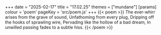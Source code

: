 +++
date = "2025-02-17"
title = "17.02.25"
themes = ["mundane"]
[params]
  colour = 'poem'
  pageKey = 'src/poem.js'
+++
{{< poem >}}
The ever-whirr arises from the grave of sound,
Unfathoming from every plug,
Dripping off the hooks of sprawling wire,
Pervading like the hollow of a bad dream,
In unwilled passing fades to a subtle hiss.
{{< /poem >}}
